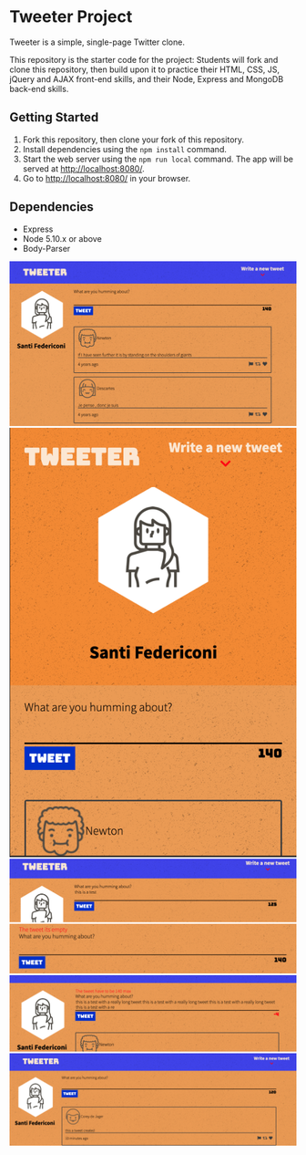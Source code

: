 # Tweeter Project

Tweeter is a simple, single-page Twitter clone.

This repository is the starter code for the project: Students will fork and clone this repository, then build upon it to practice their HTML, CSS, JS, jQuery and AJAX front-end skills, and their Node, Express and MongoDB back-end skills.

## Getting Started

1. Fork this repository, then clone your fork of this repository.
2. Install dependencies using the `npm install` command.
3. Start the web server using the `npm run local` command. The app will be served at <http://localhost:8080/>.
4. Go to <http://localhost:8080/> in your browser.

## Dependencies

- Express
- Node 5.10.x or above
- Body-Parser


!["Main Page"](https://github.com/santifedericoni/tweeter/blob/master/docs/Screen%20Shot%202020-03-26%20at%205.09.42%20PM.png)
!["Mobile Main Page"](https://github.com/santifedericoni/tweeter/blob/master/docs/Screen%20Shot%202020-03-26%20at%205.10.00%20PM.png)
!["Character counter"](https://github.com/santifedericoni/tweeter/blob/master/docs/Screen%20Shot%202020-03-26%20at%205.10.23%20PM.png)
!["Validation Error"](https://github.com/santifedericoni/tweeter/blob/master/docs/Screen%20Shot%202020-03-26%20at%205.10.40%20PM.png)
!["Validation Error"](https://github.com/santifedericoni/tweeter/blob/master/docs/Screen%20Shot%202020-03-26%20at%205.11.12%20PM.png)
!["New tweet created"](https://github.com/santifedericoni/tweeter/blob/master/docs/Screen%20Shot%202020-03-26%20at%205.12.35%20PM.png)